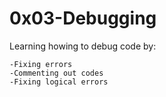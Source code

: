 # 0x03-Debugging

Learning howing to debug code by:
    
    -Fixing errors
    -Commenting out codes
    -Fixing logical errors
